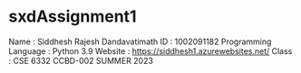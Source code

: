 # sxdAssignment1
Name : Siddhesh Rajesh Dandavatimath
ID : 1002091182
Programming Language : Python 3.9
Website : https://siddhesh1.azurewebsites.net/
Class : CSE 6332 CCBD-002 SUMMER 2023